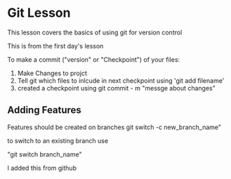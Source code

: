 # Git Lesson

This lesson covers the basics of using git for version control

This is from the first day's lesson

To make a commit ("version" or "Checkpoint") of your files:

1. Make Changes to projct
2. Tell git which files to inlcude in next checkpoint using 'git add filename'
3. created a checkpoint using git commit - m "messge about changes"


## Adding Features

Features should be created on branches
git switch -c new_branch_name"

to switch to an existing branch use

"git switch branch_name"

I added this from github
